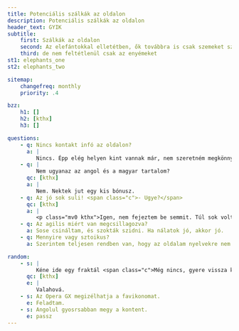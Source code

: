 ```yaml
---
title: Potenciális szálkák az oldalon
description: Potenciális szálkák az oldalon
header_text: GYIK
subtitle:
    first: Szálkák az oldalon
    second: Az elefántokkal elletétben, ők továbbra is csak szemeket szúrnak 
    third: de nem feltétlenül csak az enyémeket
st1: elephants_one
st2: elephants_two

sitemap:
    changefreq: monthly
    priority: .4

bzz:
    h1: []
    h2: [kthx]
    h3: []

questions:
    - q: Nincs kontakt infó az oldalon?
      a: |
         Nincs. Épp elég helyen kint vannak már, nem szeretném megkönnyíteni a botok dolgát. Ez az egész amúgy is mellékletnek készül, radásul élőben sokkal jobb ;)
    - q: |
         Nem ugyanaz az angol és a magyar tartalom?
      qc: [kthx]
      a: |
         Nem. Nektek jut egy kis bónusz.
    - q: Az jó sok suli! <span class="c">- Ugye?</span>
      qc: [kthx]
      a: |
         <p class="mv0 kthx">Igen, nem fejeztem be semmit. Túl sok volt ami nem érdekelt, azokat soroltam fel, amik igen.</p>
    - q: Az agilis miért van megcsillagozva?
      a: Sose csináltam, és szokták szidni. Ha nálatok jó, akkor jó.
    - q: Mennyire vagy sztoikus?
      a: Szerintem teljesen rendben van, hogy az oldalam nyelvekre nem szimmetrikus. 

random:
    - s: |
         Kéne ide egy fraktál <span class="c">Még nincs, gyere vissza később</span>
      qc: [kthx]
      e: |
         Valahová.
    - s: Az Opera GX megizélhatja a favikonomat.
      e: Feladtam.
    - s: Angolul gyosrsabban megy a kontent.
      e: passz
---
```

